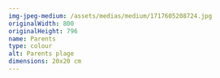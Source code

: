```yaml
---
img-jpeg-medium: /assets/medias/medium/1717605208724.jpg
originalWidth: 800
originalHeight: 796
name: Parents
type: colour
alt: Parents plage
dimensions: 20x20 cm
---
```

